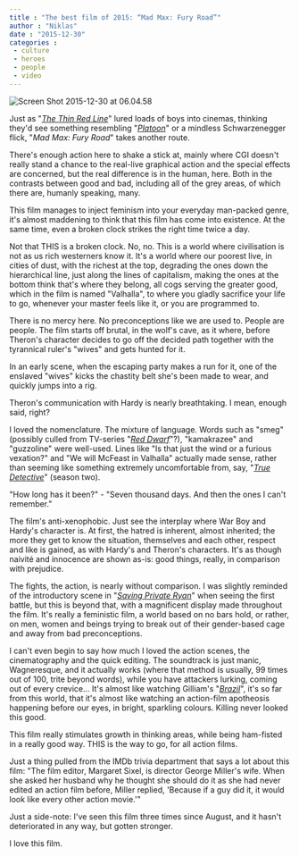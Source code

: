 ```yaml
---
title : "The best film of 2015: “Mad Max: Fury Road”"
author : "Niklas"
date : "2015-12-30"
categories : 
 - culture
 - heroes
 - people
 - video
---
```


![Screen Shot 2015-12-30 at 06.04.58](https://niklasblog.com/wp-content/Screen-Shot-2015-12-30-at-06.04.58.png)

Just as "_[The Thin Red Line](https://en.wikipedia.org/wiki/The_Thin_Red_Line_%281998_film%29)_" lured loads of boys into cinemas, thinking they'd see something resembling "_[Platoon](https://en.wikipedia.org/wiki/Platoon_%28film%29)_" or a mindless Schwarzenegger flick, "_Mad Max: Fury Road_" takes another route.

There's enough action here to shake a stick at, mainly where CGI doesn't really stand a chance to the real-live graphical action and the special effects are concerned, but the real difference is in the human, here. Both in the contrasts between good and bad, including all of the grey areas, of which there are, humanly speaking, many.

This film manages to inject feminism into your everyday man-packed genre, it's almost maddening to think that this film has come into existence. At the same time, even a broken clock strikes the right time twice a day.

Not that THIS is a broken clock. No, no. This is a world where civilisation is not as us rich westerners know it. It's a world where our poorest live, in cities of dust, with the richest at the top, degrading the ones down the hierarchical line, just along the lines of capitalism, making the ones at the bottom think that's where they belong, all cogs serving the greater good, which in the film is named "Valhalla", to where you gladly sacrifice your life to go, whenever your master feels like it, or you are programmed to.

There is no mercy here. No preconceptions like we are used to. People are people. The film starts off brutal, in the wolf's cave, as it where, before Theron's character decides to go off the decided path together with the tyrannical ruler's "wives" and gets hunted for it.

In an early scene, when the escaping party makes a run for it, one of the enslaved "wives" kicks the chastity belt she's been made to wear, and quickly jumps into a rig.

Theron's communication with Hardy is nearly breathtaking. I mean, enough said, right?

I loved the nomenclature. The mixture of language. Words such as "smeg" (possibly culled from TV-series "_[Red Dwarf](https://en.wikipedia.org/wiki/Red_Dwarf)_"?), "kamakrazee" and "guzzoline" were well-used. Lines like "Is that just the wind or a furious vexation?" and "We will McFeast in Valhalla" actually made sense, rather than seeming like something extremely uncomfortable from, say, "_[True Detective](https://en.wikipedia.org/wiki/True_Detective_%28season_2%29)_" (season two).

"How long has it been?" - "Seven thousand days. And then the ones I can't remember."

The film's anti-xenophobic. Just see the interplay where War Boy and Hardy's character is. At first, the hatred is inherent, almost inherited; the more they get to know the situation, themselves and each other, respect and like is gained, as with Hardy's and Theron's characters. It's as though naivité and innocence are shown as-is: good things, really, in comparison with prejudice.

The fights, the action, is nearly without comparison. I was slightly reminded of the introductory scene in "_[Saving Private Ryan](https://en.wikipedia.org/wiki/Saving_Private_Ryan)_" when seeing the first battle, but this is beyond that, with a magnificent display made throughout the film. It's really a feministic film, a world based on no bars hold, or rather, on men, women and beings trying to break out of their gender-based cage and away from bad preconceptions.

I can't even begin to say how much I loved the action scenes, the cinematography and the quick editing. The soundtrack is just manic, Wagneresque, and it actually works (where that method is usually, 99 times out of 100, trite beyond words), while you have attackers lurking, coming out of every crevice... It's almost like watching Gilliam's "_[Brazil](https://en.wikipedia.org/wiki/Brazil_%281985_film%29)_", it's so far from this world, that it's almost like watching an action-film apotheosis happening before our eyes, in bright, sparkling colours. Killing never looked this good.

This film really stimulates growth in thinking areas, while being ham-fisted in a really good way. THIS is the way to go, for all action films.

Just a thing pulled from the IMDb trivia department that says a lot about this film: "The film editor, Margaret Sixel, is director George Miller's wife. When she asked her husband why he thought she should do it as she had never edited an action film before, Miller replied, 'Because if a guy did it, it would look like every other action movie.'"

Just a side-note: I've seen this film three times since August, and it hasn't deteriorated in any way, but gotten stronger.

I love this film.
